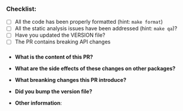 ### Checklist:

* [ ] All the code has been properly formatted (hint: `make format`)
* [ ] All the static analysis issues have been addressed (hint: `make qa`)?
* [ ] Have you updated the VERSION file?
* [ ] The PR contains breaking API changes

### 

* **What is the content of this PR?**

* **What are the side effects of these changes on other packages?**

* **What breanking changes this PR introduce?**

* **Did you bump the version file?**

* **Other information**:
